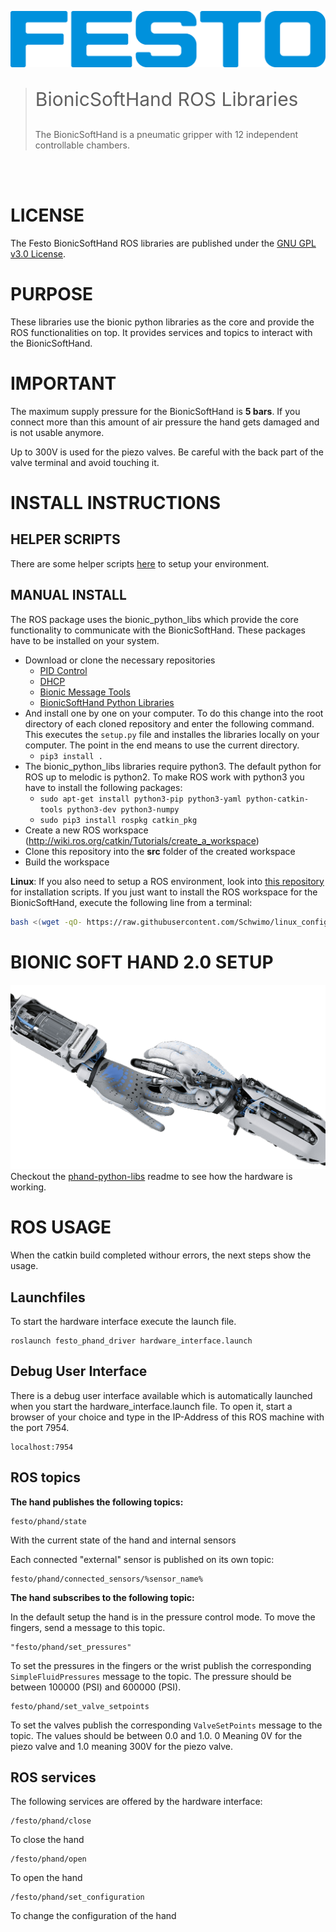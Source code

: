 [![FESTO](images/logo.png)](https://www.festo.com/group/de/cms/10156.htm)

> <p style="font-size:30px">BionicSoftHand ROS Libraries </p>
> The BionicSoftHand is a pneumatic gripper with 12 independent controllable chambers. 

<br></br>

# LICENSE
The Festo BionicSoftHand ROS libraries are published under the [GNU GPL v3.0 License](https://www.gnu.org/licenses/gpl-3.0.de.html).

# PURPOSE
These libraries use the bionic python libraries as the core and provide the ROS functionalities on top. It provides services and topics to interact with the BionicSoftHand.

# IMPORTANT
The maximum supply pressure for the BionicSoftHand is **5 bars**. If you connect more than this amount of air pressure the hand gets damaged and is not usable anymore.

Up to 300V is used for the piezo valves. Be careful with the back part of the valve terminal and avoid touching it.

# INSTALL INSTRUCTIONS

## HELPER SCRIPTS
There are some helper scripts [here](https://github.com/Schwimo/linux_config) to setup your environment.

## MANUAL INSTALL
The ROS package uses the bionic_python_libs which provide the core functionality to communicate with the BionicSoftHand. 
These packages have to be installed on your system. 

* Download or clone the necessary repositories
    * [PID Control](https://github.com/Schwimo/bionic-pid-control)
    * [DHCP](https://github.com/Schwimo/bionic-dhcp)
    * [Bionic Message Tools](https://github.com/Schwimo/bionic-message-tools)
    * [BionicSoftHand Python Libraries](https://github.com/Schwimo/phand-python-libs)
* And install one by one on your computer. To do this change into the root directory of each cloned repository and enter the following command. This executes the `setup.py` file and installes the libraries locally on your computer. The point in the end means to use the current directory.
    * `` pip3 install .  ``
* The bionic_python_libs libraries require python3. The default python for ROS up to melodic is python2. To make ROS work with python3 you have to install the following packages: 
    * `` sudo apt-get install python3-pip python3-yaml python-catkin-tools python3-dev python3-numpy ``
    * `` sudo pip3 install rospkg catkin_pkg ``
* Create a new ROS workspace (http://wiki.ros.org/catkin/Tutorials/create_a_workspace)
* Clone this repository into the **src** folder of the created workspace
* Build the workspace

**Linux**:
If you also need to setup a ROS environment, look into [this repository](https://github.com/Schwimo/linux_config) for installation scripts. If you just want to install the ROS workspace for the BionicSoftHand, execute the following line from a terminal:
```bash
bash <(wget -qO- https://raw.githubusercontent.com/Schwimo/linux_config/master/scripts/setup_phand.bash)
```

# BIONIC SOFT HAND 2.0 SETUP
[![FESTO](images/bionic_soft_hand.png)](https://www.festo.com/group/de/cms/10156.htm)
Checkout the [phand-python-libs](https://github.com/Schwimo/phand-python-libs) readme to see how the hardware is working.

# ROS USAGE
When the catkin build completed withour errors, the next steps show the usage.

## Launchfiles
To start the hardware interface execute the launch file.
```
roslaunch festo_phand_driver hardware_interface.launch
```

## Debug User Interface
There is a debug user interface available which is automatically launched when you start the hardware_interface.launch file.
To open it, start a browser of your choice and type in the IP-Address of this ROS machine with the port 7954. 
```
localhost:7954
```

## ROS topics
**The hand publishes the following topics:**
```
festo/phand/state
```
With the current state of the hand and internal sensors

Each connected "external" sensor is published on its own topic:
```
festo/phand/connected_sensors/%sensor_name%
```

**The hand subscribes to the following topic:**

In the default setup the hand is in the pressure control mode. To move the fingers, send a message to this topic.
```
"festo/phand/set_pressures"
```
To set the pressures in the fingers or the wrist publish the corresponding `SimpleFluidPressures` message to the topic.
The pressure should be between 100000 (PSI) and 600000 (PSI).

```
festo/phand/set_valve_setpoints
```
To set the valves publish the corresponding `ValveSetPoints` message to the topic.
The values should be between 0.0 and 1.0. 0 Meaning 0V for the piezo valve and 1.0 meaning 300V for the piezo valve.

## ROS services
The following services are offered by the hardware interface:

```
/festo/phand/close
```
To close the hand 
```
/festo/phand/open
```
To open the hand
```
/festo/phand/set_configuration
```
To change the configuration of the hand

